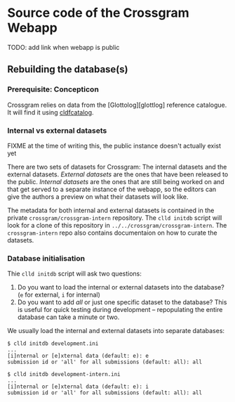 Source code of the Crossgram Webapp
===================================

TODO: add link when webapp is public

Rebuilding the database(s)
--------------------------

### Prerequisite: Concepticon

Crossgram relies on data from the [Glottolog][glottlog] reference catalogue.  It
will find it using [cldfcatalog][cldfcatalog].

[glottolog]: https://github.com/glottolog/glottolog
[cldfcatalog]: https://github.com/cldf/cldfcatalog

### Internal vs external datasets

FIXME at the time of writing this, the public instance doesn't actually exist yet

There are two sets of datasets for Crossgram:  The internal datasets and the
external datasets.  *External datasets* are the ones that have been released to
the public.  *Internal datasets* are the ones that are still being worked on and
that get served to a separate instance of the webapp, so the editors can give
the authors a preview on what their datasets will look like.

The metadata for both internal and external datasets is contained in the private
`crossgram/crossgram-intern` repository.  The `clld initdb` script will look for
a clone of this repository in `../../crossgram/crossgram-intern`.  The
`crossgram-intern` repo also contains documentaion on how to curate the
datasets.

### Database initialisation

Thie `clld initdb` script will ask two questions:

 1. Do you want to load the internal or external datasets into the database?
    (`e` for external, `i` for internal)
 2. Do you want to add *all* or just one specific dataset to the database?
    This is useful for quick testing during development – repopulating the
    entire database can take a minute or two.

We usually load the internal and external datasets into separate databases:

    $ clld initdb development.ini
    ...
    [i]nternal or [e]xternal data (default: e): e
    submission id or 'all' for all submissions (default: all): all

    $ clld initdb development-intern.ini
    ...
    [i]nternal or [e]xternal data (default: e): i
    submission id or 'all' for all submissions (default: all): all
